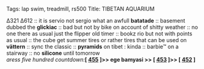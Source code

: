 Tags: lap swim, treadmill, rs500
Title: TIBETAN AQUARIUM
  
∆321 ∆612 :: it is servio not sergio what an awfull **batatade** :: basement dubbed the **glickiac** :: bad but not by bike on account of shitty weather :: no one there as usual just the flipper old timer :: bookz rio but not with points as usual :: the cube get summer tires or rather tires that can be used on **vättern** :: sync the classic :: **pyramids** on tibet : kinda :: barbie™ on a stairway :: no **silicone** until tomorrow  
_aress five hundred countdown:_**[ [455](https://www.allmusic.com/album/bo-diddley-go-bo-diddley-mw0000650076) ]>> ege bamyasi >> [ [453](https://www.allmusic.com/album/pretty-hate-machine-mw0000207551) ]>> [ [452](https://www.allmusic.com/album/diana-ross-the-supremes-anthology-mw0000768140) ]**  
